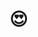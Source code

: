 # 😍

<G2Basic />

<!-- <KnowledgeTree direction="H" type="mindmap" :collapsedLevel='2'/> -->

<vTalk />